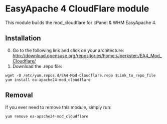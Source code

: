 EasyApache 4 CloudFlare module
=============
This module builds the mod_cloudflare for cPanel & WHM EasyApache 4.

Installation
-----------
0. Go to the following link and click on your architecture: http://download.opensuse.org/repositories/home:/Jperkster:/EA4_Mod_Cloudflare/
0. Download the .repo file:
```
wget -O /etc/yum.repos.d/EA4-Mod-Cloudflare.repo $Link_to_repo_file 
yum install ea-apache24-mod_cloudflare
```

Removal
-----------
If you ever need to remove this module, simply run:
```
yum remove ea-apache24-mod_cloudflare
```
